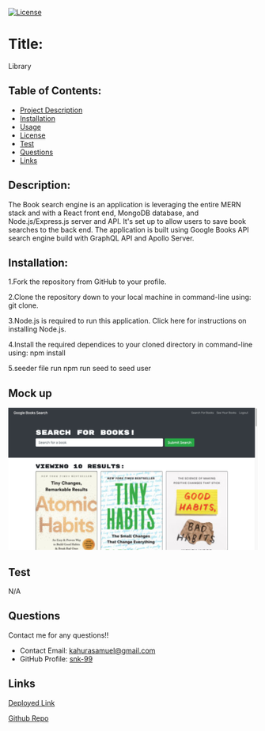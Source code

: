   [![License](https://img.shields.io/badge/License-undefined-blue.svg)](https://opensource.org/licenses/undefined)
  
  # Title:
  Library
  

  ## Table of Contents: 
  * [Project Description](#description)
  * [Installation](#installation)
  * [Usage](#usage)
  * [License](#license)
  * [Test](#test)
  * [Questions](#questions)
  * [Links](#links)
  
  ## Description:
  The Book search engine is an application is leveraging the entire MERN stack and with a React front end, MongoDB database, and Node.js/Express.js server and API. It's set up to allow users to save book searches to the back end. The application is built using Google Books API search engine build with GraphQL API and Apollo Server.
  ## Installation:
  1.Fork the repository from GitHub to your profile.

  2.Clone the repository down to your local machine in command-line using: git clone.

  3.Node.js is required to run this application. Click here for instructions on installing Node.js.

  4.Install the required dependices to your cloned directory in command-line using: npm install

  5.seeder file run npm run seed to seed user 
  ## Mock up
  <img width="1436" alt="screenshot" src="./client/public/homepage.png">

  ## Test
  N/A
   
   ## Questions
  Contact me for any questions!!
  * Contact Email: kahurasamuel@gmail.com
  * GitHub Profile: [snk-99](https://github.com/snk-99snk-99)

  ## Links

[Deployed Link](https://library-srch.herokuapp.com/)

[Github Repo](https://github.com/snk-99/Library)
